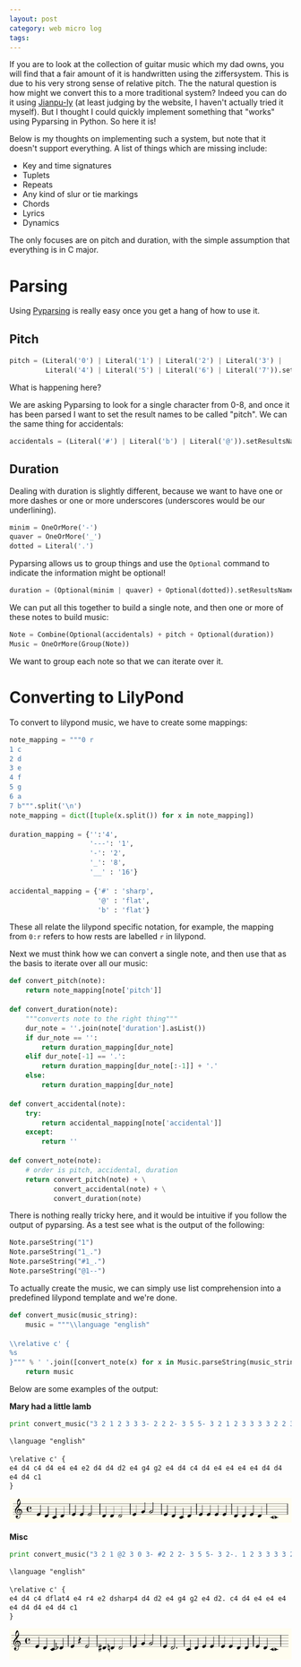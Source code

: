 ```yaml
---
layout: post
category: web micro log
tags:
---
```


If you are to look at the collection of guitar music which my dad owns, you will find that a fair amount of it is handwritten using the ziffersystem. This is due to his very strong sense of relative pitch. The the natural question is how might we convert this to a more traditional system? Indeed you can do it using [Jianpu-ly](http://people.ds.cam.ac.uk/ssb22/mwrhome/jianpu-ly.html) (at least judging by the website, I haven't actually tried it myself). But I thought I could quickly implement something that "works" using Pyparsing in Python. So here it is!

Below is my thoughts on implementing such a system, but note that it doesn't support everything. A list of things which are missing include:

- Key and time signatures
- Tuplets
- Repeats
- Any kind of slur or tie markings
- Chords
- Lyrics
- Dynamics

The only focuses are on pitch and duration, with the simple assumption that everything is in C major.

# Parsing

Using [Pyparsing](http://pyparsing.wikispaces.com/) is really easy once you get a hang of how to use it.

## Pitch

```python
pitch = (Literal('0') | Literal('1') | Literal('2') | Literal('3') |
         Literal('4') | Literal('5') | Literal('6') | Literal('7')).setResultsName("pitch")
```

What is happening here?

We are asking Pyparsing to look for a single character from 0-8, and once it has been parsed I want to set the result names to be called "pitch". We can the same thing for accidentals:

```python
accidentals = (Literal('#') | Literal('b') | Literal('@')).setResultsName("accidental")
```

## Duration

Dealing with duration is slightly different, because we want to have one or more dashes or one or more underscores (underscores would be our underlining).

```python
minim = OneOrMore('-')
quaver = OneOrMore('_')
dotted = Literal('.')
```

Pyparsing allows us to group things and use the `Optional` command to indicate the information might be optional!

```python
duration = (Optional(minim | quaver) + Optional(dotted)).setResultsName("duration")
```

We can put all this together to build a single note, and then one or more of these notes to build music:

```python
Note = Combine(Optional(accidentals) + pitch + Optional(duration))
Music = OneOrMore(Group(Note))
```

We want to group each note so that we can iterate over it.

# Converting to LilyPond

To convert to lilypond music, we have to create some mappings:

```python
note_mapping = """0 r
1 c
2 d
3 e
4 f
5 g
6 a
7 b""".split('\n')
note_mapping = dict([tuple(x.split()) for x in note_mapping])

duration_mapping = {'':'4',
                    '---': '1',
                    '-': '2',
                    '_': '8',
                    '__' : '16'}

accidental_mapping = {'#' : 'sharp',
                      '@' : 'flat',
                      'b' : 'flat'}
```

These all relate the lilypond specific notation, for example, the mapping from `0:r` refers to how rests are labelled `r` in lilypond.

Next we must think how we can convert a single note, and then use that as the basis to iterate over all our music:

```python
def convert_pitch(note):
    return note_mapping[note['pitch']]

def convert_duration(note):
    """converts note to the right thing"""
    dur_note = ''.join(note['duration'].asList())
    if dur_note == '':
        return duration_mapping[dur_note]
    elif dur_note[-1] == '.':
        return duration_mapping[dur_note[:-1]] + '.'
    else:
        return duration_mapping[dur_note]

def convert_accidental(note):
    try:
        return accidental_mapping[note['accidental']]
    except:
        return ''

def convert_note(note):
    # order is pitch, accidental, duration
    return convert_pitch(note) + \
           convert_accidental(note) + \
           convert_duration(note)
```

There is nothing really tricky here, and it would be intuitive if you follow the output of pyparsing. As a test see what is the output of the following:

```python
Note.parseString("1")
Note.parseString("1_.")
Note.parseString("#1_.")
Note.parseString("@1--")
```

To actually create the music, we can simply use list comprehension into a predefined lilypond template and we're done.

```python
def convert_music(music_string):
    music = """\\language "english"

\\relative c' {
%s
}""" % ' '.join([convert_note(x) for x in Music.parseString(music_string)])
    return music
```

Below are some examples of the output:

**Mary had a little lamb**

```python
print convert_music("3 2 1 2 3 3 3- 2 2 2- 3 5 5- 3 2 1 2 3 3 3 3 2 2 3 2 1---")
```

```
\language "english"

\relative c' {
e4 d4 c4 d4 e4 e4 e2 d4 d4 d2 e4 g4 g2 e4 d4 c4 d4 e4 e4 e4 e4 d4 d4 e4 d4 c1
}
```

![Mary had a little lamb](/img/ziff/mary.png)

**Misc**

```python
print convert_music("3 2 1 @2 3 0 3- #2 2 2- 3 5 5- 3 2-. 1 2 3 3 3 3 2 2 3 2 1---")
```

```
\language "english"

\relative c' {
e4 d4 c4 dflat4 e4 r4 e2 dsharp4 d4 d2 e4 g4 g2 e4 d2. c4 d4 e4 e4 e4 e4 d4 d4 e4 d4 c1
}
```

![Misc](/img/ziff/misc.png)

